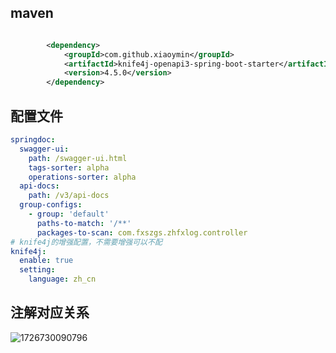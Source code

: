 

## maven

```xml

        <dependency>
            <groupId>com.github.xiaoymin</groupId>
            <artifactId>knife4j-openapi3-spring-boot-starter</artifactId>
            <version>4.5.0</version>
        </dependency>
```



## 配置文件

```yaml
springdoc:
  swagger-ui:
    path: /swagger-ui.html
    tags-sorter: alpha
    operations-sorter: alpha
  api-docs:
    path: /v3/api-docs
  group-configs:
    - group: 'default'
      paths-to-match: '/**'
      packages-to-scan: com.fxszgs.zhfxlog.controller
# knife4j的增强配置，不需要增强可以不配
knife4j:
  enable: true
  setting:
    language: zh_cn
```





## 注解对应关系

![1726730090796](https://lingxiresource.oss-cn-shanghai.aliyuncs.com/share/1726730090796.png)